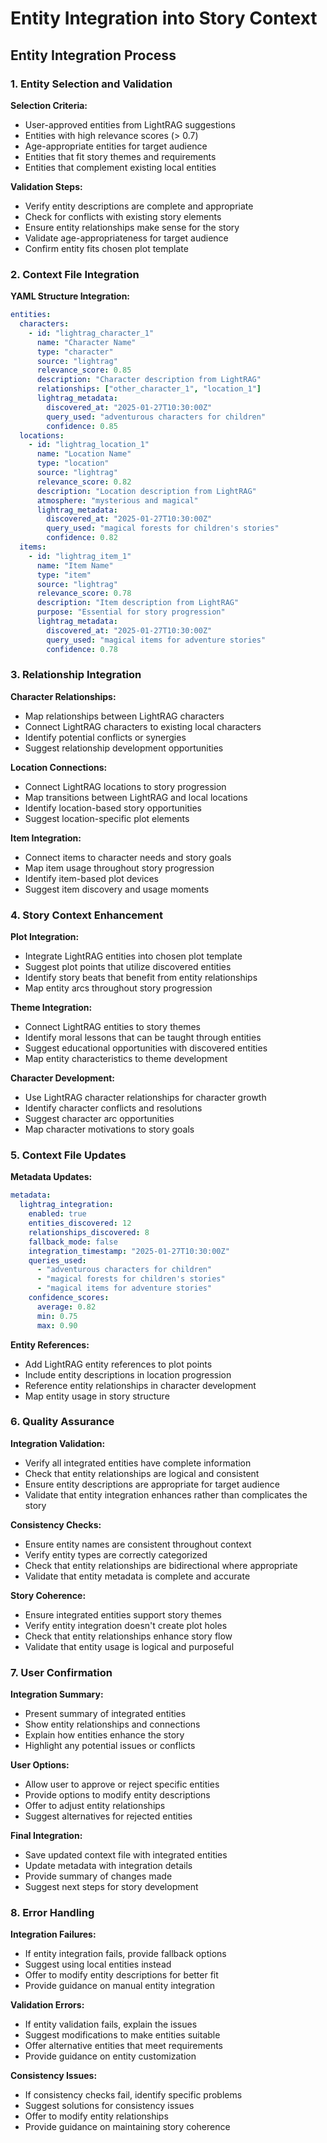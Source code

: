 # Entity Integration into Story Context

## Entity Integration Process

### 1. Entity Selection and Validation

**Selection Criteria:**
- User-approved entities from LightRAG suggestions
- Entities with high relevance scores (> 0.7)
- Age-appropriate entities for target audience
- Entities that fit story themes and requirements
- Entities that complement existing local entities

**Validation Steps:**
- Verify entity descriptions are complete and appropriate
- Check for conflicts with existing story elements
- Ensure entity relationships make sense for the story
- Validate age-appropriateness for target audience
- Confirm entity fits chosen plot template

### 2. Context File Integration

**YAML Structure Integration:**
```yaml
entities:
  characters:
    - id: "lightrag_character_1"
      name: "Character Name"
      type: "character"
      source: "lightrag"
      relevance_score: 0.85
      description: "Character description from LightRAG"
      relationships: ["other_character_1", "location_1"]
      lightrag_metadata:
        discovered_at: "2025-01-27T10:30:00Z"
        query_used: "adventurous characters for children"
        confidence: 0.85
  locations:
    - id: "lightrag_location_1"
      name: "Location Name"
      type: "location"
      source: "lightrag"
      relevance_score: 0.82
      description: "Location description from LightRAG"
      atmosphere: "mysterious and magical"
      lightrag_metadata:
        discovered_at: "2025-01-27T10:30:00Z"
        query_used: "magical forests for children's stories"
        confidence: 0.82
  items:
    - id: "lightrag_item_1"
      name: "Item Name"
      type: "item"
      source: "lightrag"
      relevance_score: 0.78
      description: "Item description from LightRAG"
      purpose: "Essential for story progression"
      lightrag_metadata:
        discovered_at: "2025-01-27T10:30:00Z"
        query_used: "magical items for adventure stories"
        confidence: 0.78
```

### 3. Relationship Integration

**Character Relationships:**
- Map relationships between LightRAG characters
- Connect LightRAG characters to existing local characters
- Identify potential conflicts or synergies
- Suggest relationship development opportunities

**Location Connections:**
- Connect LightRAG locations to story progression
- Map transitions between LightRAG and local locations
- Identify location-based story opportunities
- Suggest location-specific plot elements

**Item Integration:**
- Connect items to character needs and story goals
- Map item usage throughout story progression
- Identify item-based plot devices
- Suggest item discovery and usage moments

### 4. Story Context Enhancement

**Plot Integration:**
- Integrate LightRAG entities into chosen plot template
- Suggest plot points that utilize discovered entities
- Identify story beats that benefit from entity relationships
- Map entity arcs throughout story progression

**Theme Integration:**
- Connect LightRAG entities to story themes
- Identify moral lessons that can be taught through entities
- Suggest educational opportunities with discovered entities
- Map entity characteristics to theme development

**Character Development:**
- Use LightRAG character relationships for character growth
- Identify character conflicts and resolutions
- Suggest character arc opportunities
- Map character motivations to story goals

### 5. Context File Updates

**Metadata Updates:**
```yaml
metadata:
  lightrag_integration:
    enabled: true
    entities_discovered: 12
    relationships_discovered: 8
    fallback_mode: false
    integration_timestamp: "2025-01-27T10:30:00Z"
    queries_used:
      - "adventurous characters for children"
      - "magical forests for children's stories"
      - "magical items for adventure stories"
    confidence_scores:
      average: 0.82
      min: 0.75
      max: 0.90
```

**Entity References:**
- Add LightRAG entity references to plot points
- Include entity descriptions in location progression
- Reference entity relationships in character development
- Map entity usage in story structure

### 6. Quality Assurance

**Integration Validation:**
- Verify all integrated entities have complete information
- Check that entity relationships are logical and consistent
- Ensure entity descriptions are appropriate for target audience
- Validate that entity integration enhances rather than complicates the story

**Consistency Checks:**
- Ensure entity names are consistent throughout context
- Verify entity types are correctly categorized
- Check that entity relationships are bidirectional where appropriate
- Validate that entity metadata is complete and accurate

**Story Coherence:**
- Ensure integrated entities support story themes
- Verify entity integration doesn't create plot holes
- Check that entity relationships enhance story flow
- Validate that entity usage is logical and purposeful

### 7. User Confirmation

**Integration Summary:**
- Present summary of integrated entities
- Show entity relationships and connections
- Explain how entities enhance the story
- Highlight any potential issues or conflicts

**User Options:**
- Allow user to approve or reject specific entities
- Provide options to modify entity descriptions
- Offer to adjust entity relationships
- Suggest alternatives for rejected entities

**Final Integration:**
- Save updated context file with integrated entities
- Update metadata with integration details
- Provide summary of changes made
- Suggest next steps for story development

### 8. Error Handling

**Integration Failures:**
- If entity integration fails, provide fallback options
- Suggest using local entities instead
- Offer to modify entity descriptions for better fit
- Provide guidance on manual entity integration

**Validation Errors:**
- If entity validation fails, explain the issues
- Suggest modifications to make entities suitable
- Offer alternative entities that meet requirements
- Provide guidance on entity customization

**Consistency Issues:**
- If consistency checks fail, identify specific problems
- Suggest solutions for consistency issues
- Offer to modify entity relationships
- Provide guidance on maintaining story coherence
